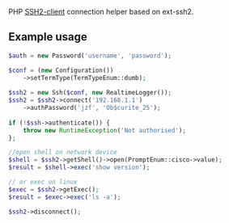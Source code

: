 PHP [SSH2-client](https://github.com/jzfpost/ssh2) connection helper based on ext-ssh2.

Example usage
-------------

```php
$auth = new Password('username', 'password');

$conf = (new Configuration())
    ->setTermType(TermTypeEnum::dumb);
        
$ssh2 = new Ssh($conf, new RealtimeLogger());
$ssh2 = $ssh2->connect('192.168.1.1')
    ->authPassword('jzf', 'Ob$curite_25');
    
if (!$ssh->authenticate()) {
    throw new RuntimeException('Not authorised');
};

//open shell on network device
$shell = $ssh2->getShell()->open(PromptEnum::cisco->value);
$result = $shell->exec('show version');

// or exec on linux
$exec = $ssh2->getExec();
$result = $exec->exec('ls -a');

$ssh2->disconnect();
```

